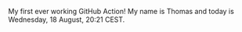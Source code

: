 My first ever working GitHub Action!
My name is Thomas and today is Wednesday, 18 August, 20:21 CEST. 
